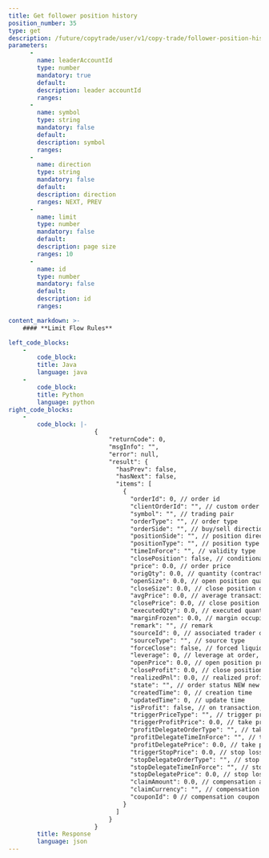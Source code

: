 ```yaml
---
title: Get follower position history
position_number: 35
type: get
description: /future/copytrade/user/v1/copy-trade/follower-position-history
parameters:
      -
        name: leaderAccountId
        type: number
        mandatory: true
        default:
        description: leader accountId
        ranges:
      -
        name: symbol
        type: string
        mandatory: false
        default:
        description: symbol
        ranges:
      -
        name: direction
        type: string
        mandatory: false
        default:
        description: direction
        ranges: NEXT, PREV
      -
        name: limit
        type: number
        mandatory: false
        default:
        description: page size
        ranges: 10
      -
        name: id
        type: number
        mandatory: false
        default:
        description: id
        ranges:

content_markdown: >-
    #### **Limit Flow Rules**

left_code_blocks:
    -
        code_block:
        title: Java
        language: java
    -
        code_block:
        title: Python
        language: python
right_code_blocks:
    -
        code_block: |-
                        {
                            "returnCode": 0,
                            "msgInfo": "",
                            "error": null,
                            "result": {
                              "hasPrev": false,
                              "hasNext": false,
                              "items": [
                                {
                                  "orderId": 0, // order id
                                  "clientOrderId": "", // custom order id
                                  "symbol": "", // trading pair
                                  "orderType": "", // order type
                                  "orderSide": "", // buy/sell direction
                                  "positionSide": "", // position direction
                                  "positionType": "", // position type
                                  "timeInForce": "", // validity type
                                  "closePosition": false, // conditional close all positions
                                  "price": 0.0, // order price
                                  "origQty": 0.0, // quantity (contracts)
                                  "openSize": 0.0, // open position quantity
                                  "closeSize": 0.0, // close position quantity
                                  "avgPrice": 0.0, // average transaction price
                                  "closePrice": 0.0, // close position price
                                  "executedQty": 0.0, // executed quantity (contracts)
                                  "marginFrozen": 0.0, // margin occupied
                                  "remark": "", // remark
                                  "sourceId": 0, // associated trader order id
                                  "sourceType": "", // source type
                                  "forceClose": false, // forced liquidation order
                                  "leverage": 0, // leverage at order, 0 means historical data, no leverage stored
                                  "openPrice": 0.0, // open position price, calculated from close average price
                                  "closeProfit": 0.0, // close position profit and loss
                                  "realizedPnl": 0.0, // realized profit and loss
                                  "state": "", // order status NEW new order (not filled) PARTIALLY_FILLED partially filled PARTIALLY_CANCELED partially canceled FILLED fully filled CANCELED canceled REJECTED order failed EXPIRED expired
                                  "createdTime": 0, // creation time
                                  "updatedTime": 0, // update time
                                  "isProfit": false, // on transaction, whether triggered take profit/stop loss order, if copy trading, set corresponding price directly, do not set isProfit
                                  "triggerPriceType": "", // trigger price type INDEX_PRICE index price MARK_PRICE mark price LATEST_PRICE latest price
                                  "triggerProfitPrice": 0.0, // take profit trigger price
                                  "profitDelegateOrderType": "", // take profit delegate order type LIMIT MARKET
                                  "profitDelegateTimeInForce": "", // take profit delegate validity type 1 GTC 2 FOK 3 IOC 4 GTX
                                  "profitDelegatePrice": 0.0, // take profit delegate order price
                                  "triggerStopPrice": 0.0, // stop loss trigger price
                                  "stopDelegateOrderType": "", // stop loss delegate order type LIMIT MARKET
                                  "stopDelegateTimeInForce": "", // stop loss delegate validity type 1 GTC 2 FOK 3 IOC 4 GTX
                                  "stopDelegatePrice": 0.0, // stop loss delegate price
                                  "claimAmount": 0.0, // compensation amount
                                  "claimCurrency": "", // compensation currency
                                  "couponId": 0 // compensation coupon ID
                                }
                              ]
                            }
                        }
        title: Response
        language: json
---
```

